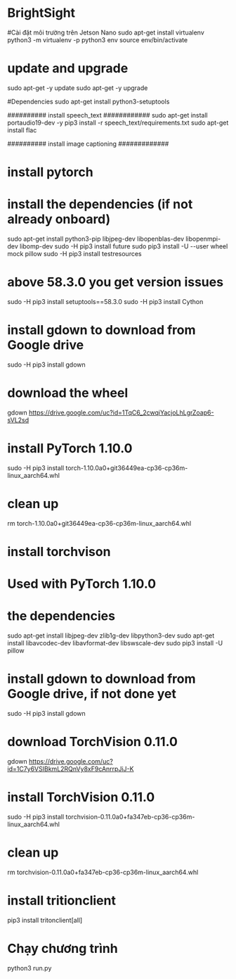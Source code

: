 # BrightSight
#Cài đặt môi trường trên Jetson Nano 
sudo apt-get install virtualenv
python3 -m virtualenv -p python3 env
source env/bin/activate

#  update and  upgrade
sudo apt-get -y update
sudo apt-get -y upgrade

#Dependencies
sudo apt-get install python3-setuptools

########## install speech_text ############
sudo apt-get install portaudio19-dev -y
pip3 install -r speech_text/requirements.txt
sudo apt-get install flac

########## install image captioning #############
# install pytorch #
# install the dependencies (if not already onboard)
sudo apt-get install python3-pip libjpeg-dev libopenblas-dev libopenmpi-dev libomp-dev
sudo -H pip3 install future
sudo pip3 install -U --user wheel mock pillow
sudo -H pip3 install testresources
# above 58.3.0 you get version issues
sudo -H pip3 install setuptools==58.3.0
sudo -H pip3 install Cython
# install gdown to download from Google drive
sudo -H pip3 install gdown
# download the wheel
gdown https://drive.google.com/uc?id=1TqC6_2cwqiYacjoLhLgrZoap6-sVL2sd
# install PyTorch 1.10.0
sudo -H pip3 install torch-1.10.0a0+git36449ea-cp36-cp36m-linux_aarch64.whl
# clean up
rm torch-1.10.0a0+git36449ea-cp36-cp36m-linux_aarch64.whl


# install torchvison #
# Used with PyTorch 1.10.0
# the dependencies
sudo apt-get install libjpeg-dev zlib1g-dev libpython3-dev
sudo apt-get install libavcodec-dev libavformat-dev libswscale-dev
sudo pip3 install -U pillow
# install gdown to download from Google drive, if not done yet
sudo -H pip3 install gdown
# download TorchVision 0.11.0
gdown https://drive.google.com/uc?id=1C7y6VSIBkmL2RQnVy8xF9cAnrrpJiJ-K
# install TorchVision 0.11.0
sudo -H pip3 install torchvision-0.11.0a0+fa347eb-cp36-cp36m-linux_aarch64.whl
# clean up
rm torchvision-0.11.0a0+fa347eb-cp36-cp36m-linux_aarch64.whl

# install tritionclient #
pip3 install tritonclient[all]


# Chạy chương trình
python3 run.py
